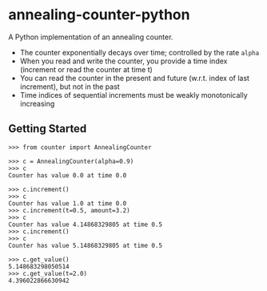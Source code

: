 # annealing-counter-python

A Python implementation of an annealing counter.

* The counter exponentially decays over time; controlled by the rate `alpha`
* When you read and write the counter, you provide a time index (increment or read the counter at time t)
* You can read the counter in the present and future (w.r.t. index of last increment), but not in the past
* Time indices of sequential increments must be weakly monotonically increasing

## Getting Started

```
>>> from counter import AnnealingCounter

>>> c = AnnealingCounter(alpha=0.9)
>>> c
Counter has value 0.0 at time 0.0

>>> c.increment()
>>> c
Counter has value 1.0 at time 0.0
>>> c.increment(t=0.5, amount=3.2)
>>> c
Counter has value 4.14868329805 at time 0.5
>>> c.increment()
>>> c
Counter has value 5.14868329805 at time 0.5

>>> c.get_value()
5.148683298050514
>>> c.get_value(t=2.0)
4.396022866630942
```
